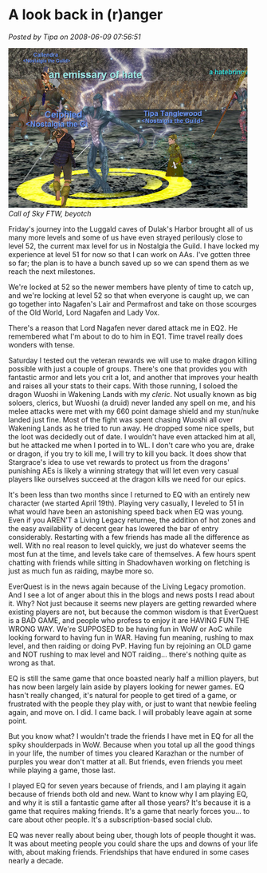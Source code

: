 # A look back in (r)anger

*Posted by Tipa on 2008-06-09 07:56:51*

![eqgame-2008-06-06-20-30-07-18.jpg](../../../uploads/2008/06/eqgame-2008-06-06-20-30-07-18.jpg)  
*Call of Sky FTW, beyotch*

Friday's journey into the Luggald caves of Dulak's Harbor brought all of us many more levels and some of us have even strayed perilously close to level 52, the current max level for us in Nostalgia the Guild. I have locked my experience at level 51 for now so that I can work on AAs. I've gotten three so far; the plan is to have a bunch saved up so we can spend them as we reach the next milestones.

We're locked at 52 so the newer members have plenty of time to catch up, and we're locking at level 52 so that when everyone is caught up, we can go together into Nagafen's Lair and Permafrost and take on those scourges of the Old World, Lord Nagafen and Lady Vox.

There's a reason that Lord Nagafen never dared attack me in EQ2. He remembered what I'm about to do to him in EQ1. Time travel really does wonders with tense.

Saturday I tested out the veteran rewards we will use to make dragon killing possible with just a couple of groups. There's one that provides you with fantastic armor and lets you crit a lot, and another that improves your health and raises all your stats to their caps. With those running, I soloed the dragon Wuoshi in Wakening Lands with my *cleric*. Not usually known as big soloers, clerics, but Wuoshi (a druid) never landed any spell on me, and his melee attacks were met with my 660 point damage shield and my stun/nuke landed just fine. Most of the fight was spent chasing Wuoshi all over Wakening Lands as he tried to run away. He dropped some nice spells, but the loot was decidedly out of date. I wouldn't have even attacked him at all, but he attacked me when I ported in to WL. I don't care who you are, drake or dragon, if you try to kill me, I will try to kill you back. It does show that Stargrace's idea to use vet rewards to protect us from the dragons' punishing AEs is likely a winning strategy that will let even very casual players like ourselves succeed at the dragon kills we need for our epics.

It's been less than two months since I returned to EQ with an entirely new character (we started April 19th). Playing very casually, I leveled to 51 in what would have been an astonishing speed back when EQ was young. Even if you AREN'T a Living Legacy returnee, the addition of hot zones and the easy availability of decent gear has lowered the bar of entry considerably. Restarting with a few friends has made all the difference as well. With no real reason to level quickly, we just do whatever seems the most fun at the time, and levels take care of themselves. A few hours spent chatting with friends while sitting in Shadowhaven working on fletching is just as much fun as raiding, maybe more so.

EverQuest is in the news again because of the Living Legacy promotion. And I see a lot of anger about this in the blogs and news posts I read about it. Why? Not just because it seems new players are getting rewarded where existing players are not, but because the common wisdom is that EverQuest is a BAD GAME, and people who profess to enjoy it are HAVING FUN THE WRONG WAY. We're SUPPOSED to be having fun in WoW or AoC while looking forward to having fun in WAR. Having fun meaning, rushing to max level, and then raiding or doing PvP. Having fun by rejoining an OLD game and NOT rushing to max level and NOT raiding... there's nothing quite as wrong as that.

EQ is still the same game that once boasted nearly half a million players, but has now been largely lain aside by players looking for newer games. EQ hasn't really changed, it's natural for people to get tired of a game, or frustrated with the people they play with, or just to want that newbie feeling again, and move on. I did. I came back. I will probably leave again at some point.

But you know what? I wouldn't trade the friends I have met in EQ for all the spiky shoulderpads in WoW. Because when you total up all the good things in your life, the number of times you cleared Karazhan or the number of purples you wear don't matter at all. But friends, even friends you meet while playing a game, those last.

I played EQ for seven years because of friends, and I am playing it again because of friends both old and new. Want to know why I am playing EQ, and why it is still a fantastic game after all those years? It's because it is a game that requires making friends. It's a game that nearly forces you... to care about other people. It's a subscription-based social club.

EQ was never really about being uber, though lots of people thought it was. It was about meeting people you could share the ups and downs of your life with, about making friends. Friendships that have endured in some cases nearly a decade.

